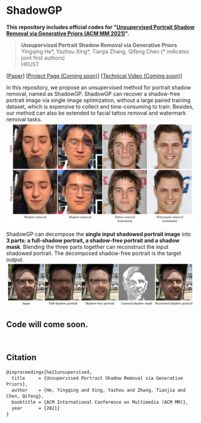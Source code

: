 # ShadowGP


**This repository includes official codes for "[Unsupervised Portrait Shadow Removal via Generative Priors (ACM MM 2021)](https://arxiv.org/abs/2108.03466)".** 
> **Unsupervised Portrait Shadow Removal via Generative Priors** <br>
>  Yingqing He*, Yazhou Xing*, Tianjia Zhang, Qifeng Chen (* indicates joint first authors)<br>
>  HKUST <br>

[[Paper](https://arxiv.org/abs/2108.03466)] 
[[Project Page (Coming soon)](TBA)]
[[Technical Video (Coming soon)](TBA)]


In this repository, we propose an unsupervised method for portrait shadow removal, named as ShadowGP. ShadowGP can recover a shadow-free portrait image via single image optimization, without a large paired training dataset, which is expensive to collect and time-consuming to train. Besides, our method can also be extended to facial tattoo removal and watermark removal tasks.   
![](./figures/teaser.png)
<!-- **Figure:** *Our results* -->
<!-- <br />     -->
ShadowGP can decompose the **single input shadowed portrait image** into **3 parts: a full-shadow portrait, a shadow-free portrait and a shadow mask**. Blending the three parts together can reconstruct the input shadowed portrait. The decomposed shadow-free portrait is the target output.  
![](./figures/result.png)
<!-- **Figure:** *Our unsupervised method takes a single shadow portrait as input and can decompose it into a shadow-free portrait image, a full-shadow portrait image, and a shadow mask* -->



## Code will come soon.
<br />

## Citation

```
@inproceedings{he21unsupervised,
  title     = {Unsupervised Portrait Shadow Removal via Generative Priors},
  author    = {He, Yingqing and Xing, Yazhou and Zhang, Tianjia and Chen, Qifeng},
  booktitle = {ACM International Conference on Multimedia (ACM MM)},
  year      = {2021}
}
```

